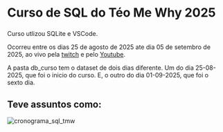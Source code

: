 # Curso de SQL do Téo Me Why 2025
###
Curso utlizou SQLite e VSCode. 

Ocorreu entre os dias 25 de agosto de 2025 ate dia 05 de setembro de 2025, ao vivo pela [twitch](https://www.twitch.tv/teomewhy) e pelo [Youtube](< https://www.youtube.com/playlist?list=PLvlkVRRKOYFRo651oD0JptVqfQGDvMi3j >).

A pasta db_curso tem o dataset de dois dias diferente. Um do dia 
25-08-2025, que foi o inicio do curso. E, o outro do dia 01-09-2025,
que foi o sexto dia. 

### 

## Teve assuntos como:

![cronograma_sql_tmw](https://github.com/user-attachments/assets/ba1a5784-1498-4710-978e-390a6d0176cd) 

###



